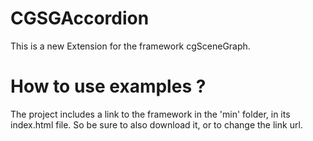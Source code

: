 CGSGAccordion
=============

This is a new Extension for the framework cgSceneGraph.

How to use examples ?
=====================
The project includes a link to the framework in the 'min' folder, in its index.html file.
So be sure to also download it, or to change the link url.

